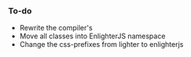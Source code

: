 ### To-do ###

* Rewrite the compiler's
* Move all classes into EnlighterJS namespace
* Change the css-prefixes from lighter to enlighterjs

